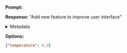 **Prompt:**



**Response:**
"Add new feature to improve user interface"

<details><summary>Metadata</summary>

- Duration: 1408 ms
- Datetime: 2023-08-14T20:45:04.030483
- Model: gpt-3.5-turbo-0613

</details>

**Options:**
```json
{"temperature": 0.3}
```

